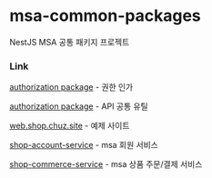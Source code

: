 # msa-common-packages

NestJS MSA 공통 패키지 프로젝트

### Link

[authorization package](https://github.com/Choi-Seunghwan/msa-common-packages/pkgs/npm/authorization) - 권한 인가

[authorization package](https://github.com/Choi-Seunghwan/msa-common-packages/pkgs/npm/authorization) - API 공통 유틸

[web.shop.chuz.site](https://web.shop.chuz.site/) - 예제 사이트

[shop-account-service](https://github.com/Choi-Seunghwan/shop-account-service) - msa 회원 서비스

[shop-commerce-service](https://github.com/Choi-Seunghwan/shop-commerce-service) - msa 상품 주문/결제 서비스
